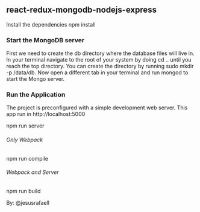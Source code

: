 ## react-redux-mongodb-nodejs-express
Install the dependencies
npm install

### Start the MongoDB server
First we need to create the db directory where the database files will live in. In your terminal navigate to the root of your system by doing cd .. until you reach the top directory. You can create the directory by running sudo mkdir -p /data/db. Now open a different tab in your terminal and run mongod to start the Mongo server.

### Run the Application
The project is preconfigured with a simple development web server. This app run in http://localhost:5000

npm run server

###### Only Webpack
npm run compile

###### Webpack and Server
npm run build

By: @jesusrafaell
